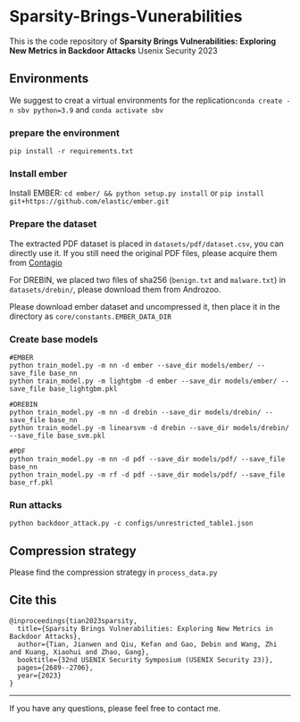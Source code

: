 # Sparsity-Brings-Vunerabilities
This is the code repository of **Sparsity Brings Vulnerabilities: Exploring New Metrics in Backdoor Attacks** Usenix Security 2023

## Environments
We suggest to creat a virtual environments for the replication``conda create -n sbv python=3.9`` and ``conda activate sbv``

### prepare the environment
``pip install -r requirements.txt``

### Install ember
Install EMBER:
``cd ember/ && python setup.py install`` or ``pip install git+https://github.com/elastic/ember.git``

### Prepare the dataset
The extracted PDF dataset is placed in `datasets/pdf/dataset.csv`, you can directly use it. If you still need the original PDF files, please acquire them from [Contagio](https://contagiodump.blogspot.com/2013/03/16800-clean-and-11960-malicious-files.html)

For DREBIN, we placed two files of sha256 (`benign.txt` and `malware.txt`) in `datasets/drebin/`, please download them from Androzoo.

Please download ember dataset and uncompressed it, then place it in the directory as `core/constants.EMBER_DATA_DIR`

### Create base models
```
#EMBER
python train_model.py -m nn -d ember --save_dir models/ember/ --save_file base_nn
python train_model.py -m lightgbm -d ember --save_dir models/ember/ --save_file base_lightgbm.pkl

#DREBIN
python train_model.py -m nn -d drebin --save_dir models/drebin/ --save_file base_nn
python train_model.py -m linearsvm -d drebin --save_dir models/drebin/ --save_file base_svm.pkl

#PDF
python train_model.py -m nn -d pdf --save_dir models/pdf/ --save_file base_nn
python train_model.py -m rf -d pdf --save_dir models/pdf/ --save_file base_rf.pkl
```
### Run attacks
```
python backdoor_attack.py -c configs/unrestricted_table1.json
```

## Compression strategy
Please find the compression strategy in `process_data.py`

## Cite this
```
@inproceedings{tian2023sparsity,
  title={Sparsity Brings Vulnerabilities: Exploring New Metrics in Backdoor Attacks},
  author={Tian, Jianwen and Qiu, Kefan and Gao, Debin and Wang, Zhi and Kuang, Xiaohui and Zhao, Gang},
  booktitle={32nd USENIX Security Symposium (USENIX Security 23)},
  pages={2689--2706},
  year={2023}
}
```
--------------------------------------------------------------------------------------------------------------------
If you have any questions, please feel free to contact me.


